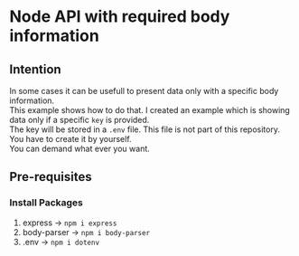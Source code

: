 # Node API with required body information

## Intention
In some cases it can be usefull to present data only with a specific body information.<br> This example shows how to do that. I created an example which is showing data only if a specific `key` is provided. <br>
The key will be stored in a `.env` file. This file is not part of this repository. You have to create it by yourself. <br>
You can demand what ever you want.

## Pre-requisites

### Install Packages

1. express -> `npm i express`
2. body-parser -> `npm i body-parser`
3. .env -> `npm i dotenv`


